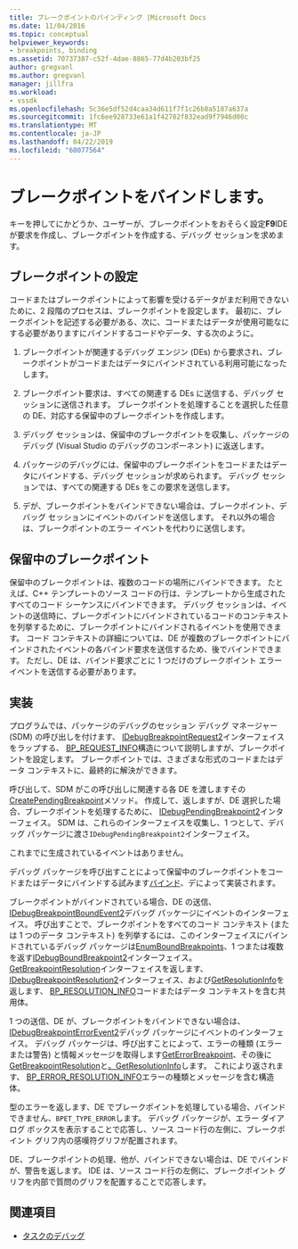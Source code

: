 ```yaml
---
title: ブレークポイントのバインディング |Microsoft Docs
ms.date: 11/04/2016
ms.topic: conceptual
helpviewer_keywords:
- breakpoints, binding
ms.assetid: 70737387-c52f-4dae-8865-77d4b203bf25
author: gregvanl
ms.author: gregvanl
manager: jillfra
ms.workload:
- vssdk
ms.openlocfilehash: 5c36e5df52d4caa34d611f7f1c26b8a5187a637a
ms.sourcegitcommit: 1fc6ee928733e61a1f42782f832ead9f7946d00c
ms.translationtype: MT
ms.contentlocale: ja-JP
ms.lasthandoff: 04/22/2019
ms.locfileid: "60077564"
---
```

# <a name="bind-breakpoints"></a>ブレークポイントをバインドします。
キーを押してにかどうか、ユーザーが、ブレークポイントをおそらく設定**F9**IDE が要求を作成し、ブレークポイントを作成する、デバッグ セッションを求めます。

## <a name="set-a-breakpoint"></a>ブレークポイントの設定
 コードまたはブレークポイントによって影響を受けるデータがまだ利用できないために、2 段階のプロセスは、ブレークポイントを設定します。 最初に、ブレークポイントを記述する必要がある、次に、コードまたはデータが使用可能なにする必要がありますにバインドするコードやデータ、する次のように。

1. ブレークポイントが関連するデバッグ エンジン (DEs) から要求され、ブレークポイントがコードまたはデータにバインドされている利用可能になったします。

2. ブレークポイント要求は、すべての関連する DEs に送信する、デバッグ セッションに送信されます。 ブレークポイントを処理することを選択した任意の DE、対応する保留中のブレークポイントを作成します。

3. デバッグ セッションは、保留中のブレークポイントを収集し、パッケージのデバッグ (Visual Studio のデバッグのコンポーネント) に返送します。

4. パッケージのデバッグには、保留中のブレークポイントをコードまたはデータにバインドする、デバッグ セッションが求められます。 デバッグ セッションでは、すべての関連する DEs をこの要求を送信します。

5. デが、ブレークポイントをバインドできない場合は、ブレークポイント、デバッグ セッションにイベントのバインドを送信します。 それ以外の場合は、ブレークポイントのエラー イベントを代わりに送信します。

## <a name="pending-breakpoints"></a>保留中のブレークポイント
 保留中のブレークポイントは、複数のコードの場所にバインドできます。 たとえば、C++ テンプレートのソース コードの行は、テンプレートから生成されたすべてのコード シーケンスにバインドできます。 デバッグ セッションは、イベントの送信時に、ブレークポイントにバインドされているコードのコンテキストを列挙するために、ブレークポイントにバインドされるイベントを使用できます。 コード コンテキストの詳細については、DE が複数のブレークポイントにバインドされたイベントの各バインド要求を送信するため、後でバインドできます。 ただし、DE は、バインド要求ごとに 1 つだけのブレークポイント エラー イベントを送信する必要があります。

## <a name="implementation"></a>実装
 プログラムでは、パッケージのデバッグのセッション デバッグ マネージャー (SDM) の呼び出しを付けます、 [IDebugBreakpointRequest2](../../extensibility/debugger/reference/idebugbreakpointrequest2.md)インターフェイスをラップする、 [BP_REQUEST_INFO](../../extensibility/debugger/reference/bp-request-info.md)構造について説明しますが、ブレークポイントを設定します。 ブレークポイントでは、さまざまな形式のコードまたはデータ コンテキストに、最終的に解決ができます。

 呼び出して、SDM がこの呼び出しに関連する各 DE を渡しますその[CreatePendingBreakpoint](../../extensibility/debugger/reference/idebugengine2-creatependingbreakpoint.md)メソッド。 作成して、返しますが、DE 選択した場合、ブレークポイントを処理するために、 [IDebugPendingBreakpoint2](../../extensibility/debugger/reference/idebugpendingbreakpoint2.md)インターフェイス。 SDM は、これらのインターフェイスを収集し、1 つとして、デバッグ パッケージに渡さ`IDebugPendingBreakpoint2`インターフェイス。

 これまでに生成されているイベントはありません。

 デバッグ パッケージを呼び出すことによって保留中のブレークポイントをコードまたはデータにバインドする試みます[バインド](../../extensibility/debugger/reference/idebugpendingbreakpoint2-bind.md)、デによって実装されます。

 ブレークポイントがバインドされている場合、DE の送信、 [IDebugBreakpointBoundEvent2](../../extensibility/debugger/reference/idebugbreakpointboundevent2.md)デバッグ パッケージにイベントのインターフェイス。 呼び出すことで、ブレークポイントをすべてのコード コンテキスト (または 1 つのデータ コンテキスト) を列挙するには、このインターフェイスにバインドされているデバッグ パッケージは[EnumBoundBreakpoints](../../extensibility/debugger/reference/idebugbreakpointboundevent2-enumboundbreakpoints.md)、1 つまたは複数を返す[IDebugBoundBreakpoint2](../../extensibility/debugger/reference/idebugboundbreakpoint2.md)インターフェイス。 [GetBreakpointResolution](../../extensibility/debugger/reference/idebugboundbreakpoint2-getbreakpointresolution.md)インターフェイスを返します、 [IDebugBreakpointResolution2](../../extensibility/debugger/reference/idebugbreakpointresolution2.md)インターフェイス、および[GetResolutionInfo](../../extensibility/debugger/reference/idebugbreakpointresolution2-getresolutioninfo.md)を返します、 [BP_RESOLUTION_INFO](../../extensibility/debugger/reference/bp-resolution-info.md)コードまたはデータ コンテキストを含む共用体。

 1 つの送信、DE が、ブレークポイントをバインドできない場合は、 [IDebugBreakpointErrorEvent2](../../extensibility/debugger/reference/idebugbreakpointerrorevent2.md)デバッグ パッケージにイベントのインターフェイス。 デバッグ パッケージは、呼び出すことによって、エラーの種類 (エラーまたは警告) と情報メッセージを取得します[GetErrorBreakpoint](../../extensibility/debugger/reference/idebugbreakpointerrorevent2-geterrorbreakpoint.md)、その後に[GetBreakpointResolution](../../extensibility/debugger/reference/idebugerrorbreakpoint2-getbreakpointresolution.md)と[。GetResolutionInfo](../../extensibility/debugger/reference/idebugerrorbreakpointresolution2-getresolutioninfo.md)します。 これにより返されます、 [BP_ERROR_RESOLUTION_INFO](../../extensibility/debugger/reference/bp-error-resolution-info.md)エラーの種類とメッセージを含む構造体。

 型のエラーを返します、DE でブレークポイントを処理している場合、バインドできません、`BPET_TYPE_ERROR`します。 デバッグ パッケージが、エラー ダイアログ ボックスを表示することで応答し、ソース コード行の左側に、ブレークポイント グリフ内の感嘆符グリフが配置されます。

 DE、ブレークポイントの処理、他が、バインドできない場合は、DE でバインドが、警告を返します。 IDE は、ソース コード行の左側に、ブレークポイント グリフを内部で質問のグリフを配置することで応答します。

## <a name="see-also"></a>関連項目
- [タスクのデバッグ](../../extensibility/debugger/debugging-tasks.md)